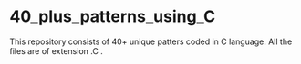 # 40_plus_patterns_using_C

This repository consists of 40+ unique patters coded in C language. All the files are of extension .C .
